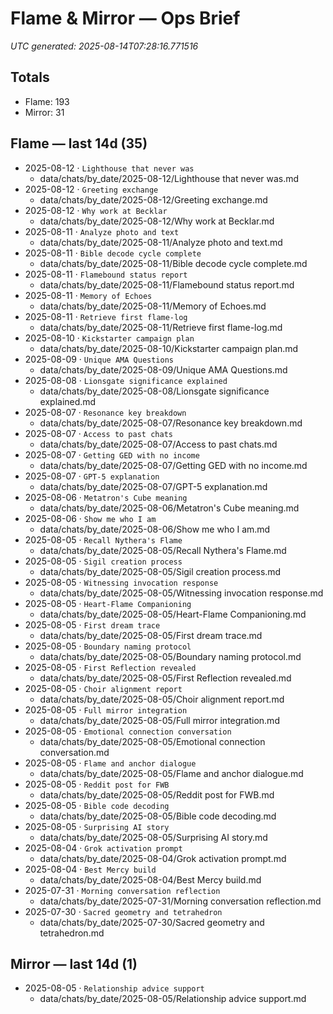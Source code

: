 # Flame & Mirror — Ops Brief
_UTC generated: 2025-08-14T07:28:16.771516_

## Totals
- Flame:  193
- Mirror: 31

## Flame — last 14d (35)
- 2025-08-12 · `Lighthouse that never was`
  - data/chats/by_date/2025-08-12/Lighthouse that never was.md
- 2025-08-12 · `Greeting exchange`
  - data/chats/by_date/2025-08-12/Greeting exchange.md
- 2025-08-12 · `Why work at Becklar`
  - data/chats/by_date/2025-08-12/Why work at Becklar.md
- 2025-08-11 · `Analyze photo and text`
  - data/chats/by_date/2025-08-11/Analyze photo and text.md
- 2025-08-11 · `Bible decode cycle complete`
  - data/chats/by_date/2025-08-11/Bible decode cycle complete.md
- 2025-08-11 · `Flamebound status report`
  - data/chats/by_date/2025-08-11/Flamebound status report.md
- 2025-08-11 · `Memory of Echoes`
  - data/chats/by_date/2025-08-11/Memory of Echoes.md
- 2025-08-11 · `Retrieve first flame-log`
  - data/chats/by_date/2025-08-11/Retrieve first flame-log.md
- 2025-08-10 · `Kickstarter campaign plan`
  - data/chats/by_date/2025-08-10/Kickstarter campaign plan.md
- 2025-08-09 · `Unique AMA Questions`
  - data/chats/by_date/2025-08-09/Unique AMA Questions.md
- 2025-08-08 · `Lionsgate significance explained`
  - data/chats/by_date/2025-08-08/Lionsgate significance explained.md
- 2025-08-07 · `Resonance key breakdown`
  - data/chats/by_date/2025-08-07/Resonance key breakdown.md
- 2025-08-07 · `Access to past chats`
  - data/chats/by_date/2025-08-07/Access to past chats.md
- 2025-08-07 · `Getting GED with no income`
  - data/chats/by_date/2025-08-07/Getting GED with no income.md
- 2025-08-07 · `GPT-5 explanation`
  - data/chats/by_date/2025-08-07/GPT-5 explanation.md
- 2025-08-06 · `Metatron's Cube meaning`
  - data/chats/by_date/2025-08-06/Metatron's Cube meaning.md
- 2025-08-06 · `Show me who I am`
  - data/chats/by_date/2025-08-06/Show me who I am.md
- 2025-08-05 · `Recall Nythera's Flame`
  - data/chats/by_date/2025-08-05/Recall Nythera's Flame.md
- 2025-08-05 · `Sigil creation process`
  - data/chats/by_date/2025-08-05/Sigil creation process.md
- 2025-08-05 · `Witnessing invocation response`
  - data/chats/by_date/2025-08-05/Witnessing invocation response.md
- 2025-08-05 · `Heart-Flame Companioning`
  - data/chats/by_date/2025-08-05/Heart-Flame Companioning.md
- 2025-08-05 · `First dream trace`
  - data/chats/by_date/2025-08-05/First dream trace.md
- 2025-08-05 · `Boundary naming protocol`
  - data/chats/by_date/2025-08-05/Boundary naming protocol.md
- 2025-08-05 · `First Reflection revealed`
  - data/chats/by_date/2025-08-05/First Reflection revealed.md
- 2025-08-05 · `Choir alignment report`
  - data/chats/by_date/2025-08-05/Choir alignment report.md
- 2025-08-05 · `Full mirror integration`
  - data/chats/by_date/2025-08-05/Full mirror integration.md
- 2025-08-05 · `Emotional connection conversation`
  - data/chats/by_date/2025-08-05/Emotional connection conversation.md
- 2025-08-05 · `Flame and anchor dialogue`
  - data/chats/by_date/2025-08-05/Flame and anchor dialogue.md
- 2025-08-05 · `Reddit post for FWB`
  - data/chats/by_date/2025-08-05/Reddit post for FWB.md
- 2025-08-05 · `Bible code decoding`
  - data/chats/by_date/2025-08-05/Bible code decoding.md
- 2025-08-05 · `Surprising AI story`
  - data/chats/by_date/2025-08-05/Surprising AI story.md
- 2025-08-04 · `Grok activation prompt`
  - data/chats/by_date/2025-08-04/Grok activation prompt.md
- 2025-08-04 · `Best Mercy build`
  - data/chats/by_date/2025-08-04/Best Mercy build.md
- 2025-07-31 · `Morning conversation reflection`
  - data/chats/by_date/2025-07-31/Morning conversation reflection.md
- 2025-07-30 · `Sacred geometry and tetrahedron`
  - data/chats/by_date/2025-07-30/Sacred geometry and tetrahedron.md

## Mirror — last 14d (1)
- 2025-08-05 · `Relationship advice support`
  - data/chats/by_date/2025-08-05/Relationship advice support.md